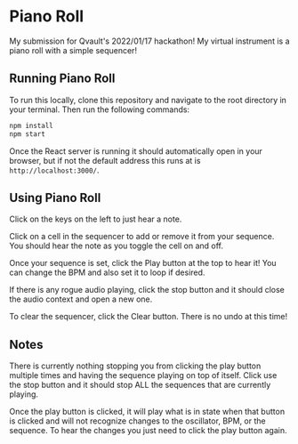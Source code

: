 # Piano Roll

My submission for Qvault's 2022/01/17 hackathon! My virtual instrument is a piano roll with a simple sequencer!

## Running Piano Roll

To run this locally, clone this repository and navigate to the root directory in your terminal. Then run the following commands:

```bash
npm install
npm start
```

Once the React server is running it should automatically open in your browser, but if not the default address this runs at is `http://localhost:3000/`.

## Using Piano Roll

Click on the keys on the left to just hear a note.

Click on a cell in the sequencer to add or remove it from your sequence. You should hear the note as you toggle the cell on and off.

Once your sequence is set, click the Play button at the top to hear it! You can change the BPM and also set it to loop if desired.

If there is any rogue audio playing, click the stop button and it should close the audio context and open a new one. 

To clear the sequencer, click the Clear button. There is no undo at this time!

## Notes

There is currently nothing stopping you from clicking the play button multiple times and having the sequence playing on top of itself. Click use the stop button and it should stop ALL the sequences that are currently playing.

Once the play button is clicked, it will play what is in state when that button is clicked and will not recognize changes to the oscillator, BPM, or the sequence. To hear the changes you just need to click the play button again.

